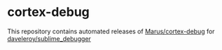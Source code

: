 # cortex-debug

This repository contains automated releases of [Marus/cortex-debug](https://github.com/Marus/cortex-debug) for [daveleroy/sublime_debugger](https://github.com/daveleroy/sublime_debugger)
